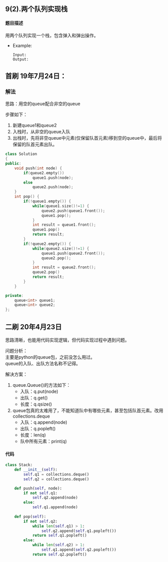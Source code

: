## 9(2).两个队列实现栈
#### 题目描述
用两个队列实现一个栈，包含弹入和弹出操作。
- Example:
    ```
    Input: 
    Output: 
    ```  
## 首刷 19年7月24日：
### 解法
思路：用空的queue配合非空的queue  

步骤如下：  
1. 新建queue1和queue2  
2. 入栈时，从非空的queue入队  
3. 出栈时，先将非空queue中元素(仅保留队首元素)移到空的queue中，最后将保留的队首元素出队。

```cpp
class Solution
{
public:
    void push(int node) {
        if(queue2.empty())
            queue1.push(node);
        else
            queue2.push(node);
    }
    int pop() {
        if(!queue1.empty()) {
            while(queue1.size()!=1) {
                queue2.push(queue1.front());
                queue1.pop();
            }
            int result = queue1.front();
            queue1.pop()
            return result;
        }
        if(!queue2.empty()) {
            while(queue2.size()!=1) {
                queue1.push(queue2.front());
                queue2.pop();
            }
            int result = queue2.front();
            queue2.pop()
            return result;
        }
    }

private:
    queue<int> queue1;
    queue<int> queue2;
};
```

## 二刷 20年4月23日
思路清晰，也能用代码实现逻辑，但代码实现过程中遇到问题。  

问题分析：  
主要是python的queue包，之前没怎么用过。  
queue的入队、出队方法名称不记得。  

解决方案：  
1. queue.Queue()的方法如下：  
   - 入队：q.put(node)
   - 出队：q.get()
   - 长度：q.qsize()
2. queue包真的太难用了，不能知道队中有哪些元素，甚至包括队首元素。改用collections.deque
   - 入队：q.append(node)
   - 出队：q.popleft()
   - 长度：len(q)
   - 队中所有元素：print(q)

#### 代码
```python
class Stack:
    def __init__(self):
        self.q1 = collections.deque()
        self.q2 = collections.deque()

    def push(self, node):
        if not self.q1:
            self.q2.append(node)
        else:
            self.q1.append(node)
        
    def pop(self):
        if not self.q2:
            while len(self.q1) > 1:
                self.q2.append(self.q1.popleft())
            return self.q1.popleft()
        else:
            while len(self.q2) > 1:
                self.q1.append(self.q2.popleft())
            return self.q2.popleft()

```